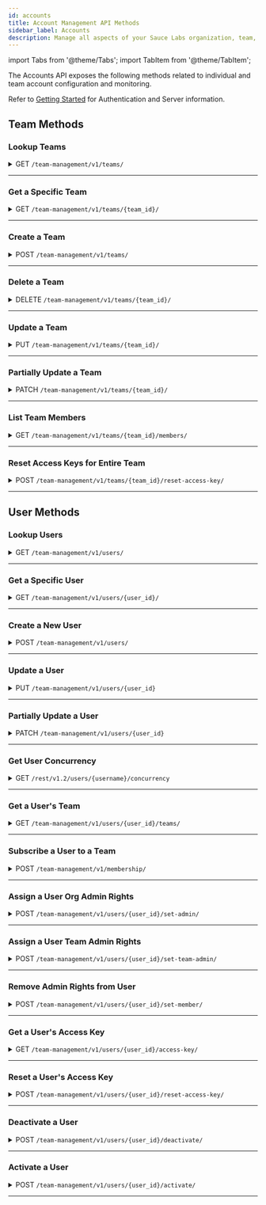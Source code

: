 ```yaml
---
id: accounts
title: Account Management API Methods
sidebar_label: Accounts
description: Manage all aspects of your Sauce Labs organization, team, and member accounts.
---
```


import Tabs from '@theme/Tabs';
import TabItem from '@theme/TabItem';

The Accounts API exposes the following methods related to individual and team account configuration and monitoring.

Refer to [Getting Started](/dev/api) for Authentication and Server information.

## Team Methods

### Lookup Teams

<details><summary><span className="api get">GET</span> <code>/team-management/v1/teams/</code></summary>
<p/>

Queries the organization of the requesting account and returns the number of teams matching the query and a summary of each team, including the `ID` value, which may be a required parameter of other API calls related to a specific team.

You can filter the results of your query using the `name` parameter below.

#### Parameters

<table id="table-api">
  <tbody>
    <tr>
     <td><code>name</code></td>
     <td><p><small>| QUERY | OPTIONAL | STRING |</small></p><p>Returns the set of teams that begin with the specified name value. For example, <code>name=sauce</code> would return all teams in the organization with names beginning with "sauce".</p></td>
    </tr>
  </tbody>
</table>

<Tabs
groupId="dc-url"
defaultValue="us"
values={[
{label: 'United States', value: 'us'},
{label: 'Europe', value: 'eu'},
]}>

<TabItem value="us">

```jsx title="Sample Request"
curl -u "$SAUCE_USERNAME:$SAUCE_ACCESS_KEY" --location \
--request GET 'https://api.us-west-1.saucelabs.com/team-management/v1/teams?name=sauce' \
--header 'Content-Type: application/json' | json_pp
```

</TabItem>

<TabItem value="eu">

```jsx title="Sample Request"
curl -u "$SAUCE_USERNAME:$SAUCE_ACCESS_KEY" --location \
--request GET 'https://api.eu-central-1.saucelabs.com/team-management/v1/teams?name=sauce' \
--header 'Content-Type: application/json' | json_pp
```

</TabItem>
</Tabs>

#### Responses

<table id="table-api">
<tbody>
  <tr>
    <td><code>200</code></td>
    <td colSpan='2'>Success. Team info returned.</td>
  </tr>
</tbody>
<tbody>
  <tr>
    <td><code>404</code></td>
    <td colSpan='2'>Not found.</td>
  </tr>
</tbody>
</table>

```jsx title="Sample Response"
{
    "links": {...},
    "count": 1,
    "results": [
        {
            "id": "**************",
            "name": "Sauce-Docs",
            "settings": {
                "virtual_machines": 25,
                "real_devices": 0,
                "live_only": false
            },
            "group": {...},
            "is_default": false,
            "org_uuid": "**************",
            "user_count": 1
        }
    ]
}
```

</details>

---

### Get a Specific Team

<details><summary><span className="api get">GET</span> <code>/team-management/v1/teams/&#123;team_id&#125;/</code></summary>
<p/>

Returns the full profile of the specified team. The `ID` of the team is the only valid unique identifier.

#### Parameters

<table id="table-api">
  <tbody>
    <tr>
     <td><code>id</code></td>
     <td><p><small>| PATH | REQUIRED | STRING |</small></p><p>The unique identifier of the team. You can look up the IDs of teams in your organization using the <a href="#lookup-teams">Lookup Teams</a> endpoint.</p></td>
    </tr>
  </tbody>
</table>

<Tabs
groupId="dc-url"
defaultValue="us"
values={[
{label: 'United States', value: 'us'},
{label: 'Europe', value: 'eu'},
]}>

<TabItem value="us">

```jsx title="Sample Request"
curl -u "$SAUCE_USERNAME:$SAUCE_ACCESS_KEY" --location \
--request GET 'https://api.us-west-1.saucelabs.com/team-management/v1/teams/<team-id>' \
--header 'Content-Type: application/json' | json_pp
```

</TabItem>

<TabItem value="eu">

```jsx title="Sample Request"
curl -u "$SAUCE_USERNAME:$SAUCE_ACCESS_KEY" --location \
--request GET 'https://api.eu-central-1.saucelabs.com/team-management/v1/teams/<team-id>' \
--header 'Content-Type: application/json' | json_pp
```

</TabItem>
</Tabs>

#### Responses

<table id="table-api">
<tbody>
  <tr>
    <td><code>200</code></td>
    <td colSpan='2'>Success. Team info returned.</td>
  </tr>
</tbody>
<tbody>
  <tr>
    <td><code>404</code></td>
    <td colSpan='2'>Not found.</td>
  </tr>
</tbody>
</table>

```jsx title="Sample Response"
{
    "id": "80d69d16ebdb4c018cc9d81ea911761a",
    "name": "Sauce-Docs",
    "org_uuid": {
        "id": "**********",
        "name": "SLTC",
        "created_at": "2020-10-05T16:21:01.513495Z",
        "updated_at": "2020-11-09T23:46:47.752572Z",
        "total_vm_concurrency": 46,
        "settings": {...}
    },
    "group": {...},
    "created_at": "2020-12-30T17:09:12.473388Z",
    "updated_at": "2020-12-30T17:09:12.473415Z",
    "settings": {
        "virtual_machines": 25,
        "real_devices": 0,
        "live_only": false
    },
    "description": "Tech Content API Testing",
    "is_default": false,
    "links": {...}
}
```

</details>

---

### Create a Team

<details><summary><span className="api post">POST</span> <code>/team-management/v1/teams/</code></summary>
<p/>

Creates a new team under the organization of the requesting account.

#### Parameters

<table id="table-api">
  <tbody>
    <tr>
     <td><code>name</code></td>
     <td><p><small>| BODY | REQUIRED | STRING |</small></p><p>A name for the new team.</p></td>
    </tr>
  </tbody>
  <tbody>
    <tr>
     <td><code>organization</code></td>
     <td><p><small>| BODY | REQUIRED | STRING |</small></p><p>The unique ID of the organization under which the team is created. You can look up your organization ID by calling the <code>GET https://api.&#123;region&#125;.saucelabs.com/team-management/v1/organizations/</code> endpoint.</p></td>
    </tr>
  </tbody>
  <tbody>
    <tr>
     <td><code>settings</code></td>
     <td><p><small>| BODY | REQUIRED | OBJECT |</small></p><p>The settings object specifies the concurrency allocations for the team within the organization. The available attributes are:
     <ul>
      <li><code>virtual_machines</code> - <small>INTEGER</small></li>
    </ul>
    </p><p>The <code>settings</code> parameter is required, but you only need to include the applicable concurrency attribute(s) for the team.</p></td>
    </tr>
  </tbody>
  <tbody>
    <tr>
     <td><code>description</code></td>
     <td><p><small>| BODY | OPTIONAL | STRING |</small></p><p>A description to distinguish the team within the organization.</p></td>
    </tr>
  </tbody>
</table>

<Tabs
groupId="dc-url"
defaultValue="us"
values={[
{label: 'United States', value: 'us'},
{label: 'Europe', value: 'eu'},
]}>

<TabItem value="us">

```jsx title="Sample Request"
curl -u "$SAUCE_USERNAME:$SAUCE_ACCESS_KEY" --location \
--request POST 'https://api.us-west-1.saucelabs.com/team-management/v1/teams/' \
--header 'Content-Type: application/json' \
--data-raw '{
    "name": "A-Team",
    "settings": {
        "virtual_machines": "10"
    },
    "organization": "<org-id>",
    "description": "Docs QA Team"
}' | json_pp
```

</TabItem>
<TabItem value="eu">

```jsx title="Sample Request"
curl -u "$SAUCE_USERNAME:$SAUCE_ACCESS_KEY" --location \
--request POST 'https://api.eu-central-1.saucelabs.com/team-management/v1/teams/' \
--header 'Content-Type: application/json' \
--data-raw '{
    "name": "A-Team",
    "settings": {
        "virtual_machines": "10"
    },
    "organization": "<org-id>",
    "description": "Docs QA Team"
}' | json_pp
```

</TabItem>
</Tabs>

#### Responses

<table id="table-api">
<tbody>
  <tr>
    <td><code>201</code></td>
    <td colSpan='2'>Success. Team created.</td>
  </tr>
</tbody>
<tbody>
  <tr>
    <td><code>400</code></td>
    <td colSpan='2'>Bad request.</td>
  </tr>
</tbody>
</table>

```jsx title="Sample Response"
{
    "id": "9d3460738c28491a81d7ea16704a9edd",
    "name": "A-Team",
    "org_uuid": {...}
    },
    "group": {...},
    "created_at": "2021-04-02T17:52:42.578095Z",
    "updated_at": "2021-04-02T17:52:42.578126Z",
    "settings": {
        "virtual_machines": 10,
        "real_devices": 0,
        "live_only": false
    },
    "description": "Docs QA Team",
    "is_default": false,
    "links": {...}
}
```

</details>

---

### Delete a Team

<details><summary><span className="api delete">DELETE</span> <code>/team-management/v1/teams/&#123;team_id&#125;/</code></summary>
<p/>

Deletes the specified team from the organization of the requesting account.

#### Parameters

<table id="table-api">
  <tbody>
    <tr>
     <td><code>team_id</code></td>
     <td><p><small>| PATH | REQUIRED | STRING |</small></p><p>The unique identifier of the team. You can look up the IDs of teams in your organization using the <a href="#lookup-teams">Lookup Teams</a> endpoint.</p></td>
    </tr>
  </tbody>
</table>

<Tabs
groupId="dc-url"
defaultValue="us"
values={[
{label: 'United States', value: 'us'},
{label: 'Europe', value: 'eu'},
]}>

<TabItem value="us">

```jsx title="Sample Request"
curl -u "$SAUCE_USERNAME:$SAUCE_ACCESS_KEY" --location \
--request DELETE 'https://api.us-west-1.saucelabs.com/team-management/v1/teams/<team-id>/' \
--header 'Content-Type: application/json' \
--data-raw '' | json_pp
```

</TabItem>
<TabItem value="eu">

```jsx title="Sample Request"
curl -u "$SAUCE_USERNAME:$SAUCE_ACCESS_KEY" --location \
--request DELETE 'https://api.eu-central-1.saucelabs.com/team-management/v1/teams/<team-id>/' \
--header 'Content-Type: application/json' \
--data-raw '' | json_pp
```

</TabItem>
</Tabs>

#### Responses

<table id="table-api">
<tbody>
  <tr>
    <td><code>204</code></td>
    <td colSpan='2'>Success. No content returned.</td>
  </tr>
</tbody>
<tbody>
  <tr>
    <td><code>404</code></td>
    <td colSpan='2'>Not found.</td>
  </tr>
</tbody>
</table>

</details>

---

### Update a Team

<details><summary><span className="api put">PUT</span> <code>/team-management/v1/teams/&#123;team_id&#125;/</code></summary>
<p/>

Replaces all values of the specified team with the new set of parameters passed in the request. To update only certain parameters, see [Partially Update Team](#partially-update-a-team).

#### Parameters

<table id="table-api">
  <tbody>
    <tr>
     <td><code>team_id</code></td>
     <td><p><small>| PATH | REQUIRED | STRING |</small></p><p>The unique identifier of the team. You can look up the IDs of teams in your organization using the <a href="#lookup-teams">Lookup Teams</a> endpoint.</p></td>
    </tr>
  </tbody>
  <tbody>
    <tr>
     <td><code>name</code></td>
     <td><p><small>| BODY | REQUIRED | STRING |</small></p><p>The name of the team as it will be after the update. Pass the current value to keep the name unchanged.</p></td>
    </tr>
  </tbody>
  <tbody>
    <tr>
     <td><code>settings</code></td>
     <td><p><small>| BODY | REQUIRED | OBJECT |</small></p><p>The updated concurrency allocations for the team. The available attributes are:
      <ul>
        <li><code>virtual_machines</code> - <small>INTEGER</small></li>
      </ul>
      </p><p>The <code>settings</code> parameter is required, but you only need to include the applicable concurrency attribute(s) for the team.</p></td>
    </tr>
  </tbody>
  <tbody>
    <tr>
     <td><code>description</code></td>
     <td><p><small>| BODY | OPTIONAL | STRING |</small></p><p>A description to distinguish the team within the organization. If the previous team definition included a description, omitting the parameter in the update will delete it from the team record.</p></td>
    </tr>
  </tbody>
</table>

<Tabs
groupId="dc-url"
defaultValue="us"
values={[
{label: 'United States', value: 'us'},
{label: 'Europe', value: 'eu'},
]}>

<TabItem value="us">

```jsx title="Sample Request"
curl -u "$SAUCE_USERNAME:$SAUCE_ACCESS_KEY" --location \
--request PUT 'https://api.us-west-1.saucelabs.com/team-management/v1/teams/<team-id>' \
--header 'Content-Type: application/json' \
--data-raw '{
    "name": "Doc-Team",
    "settings": {
        "virtual_machines": "10"
    },
    "description": "Docs Team"
}' | json_pp
```

</TabItem>
<TabItem value="eu">

```jsx title="Sample Request"
curl -u "$SAUCE_USERNAME:$SAUCE_ACCESS_KEY" --location \
--request PUT 'https://api.eu-central-1.saucelabs.com/team-management/v1/teams/<team-id>' \
--header 'Content-Type: application/json' \
--data-raw '{
    "name": "Doc-Team",
    "settings": {
        "virtual_machines": "10"
    },
    "description": "Docs Team"
}' | json_pp
```

</TabItem>
</Tabs>

#### Responses

<table id="table-api">
<tbody>
  <tr>
    <td><code>201</code></td>
    <td colSpan='2'>Success. Team updated.</td>
  </tr>
</tbody>
<tbody>
  <tr>
    <td><code>400</code></td>
    <td colSpan='2'>Bad request.</td>
  </tr>
</tbody>
<tbody>
  <tr>
    <td><code>404</code></td>
    <td colSpan='2'>Not found.</td>
  </tr>
</tbody>
</table>

```jsx title="Sample Response" {3,10,14}
{
    "id": "b3de7078b79841b59d2e54127269afe3",
    "name": "Doc-Team",
    "org_uuid": {...}
    },
    "group": {...},
    "created_at": "2020-10-05T17:13:56.580592Z",
    "updated_at": "2021-04-05T13:49:22.107825Z",
    "settings": {
        "virtual_machines": 10,
        "real_devices": 0,
        "live_only": true
    },
    "description": "Docs Team",
    "is_default": false,
    "links": {...}
}
```

</details>

---

### Partially Update a Team

<details><summary><span className="api patch">PATCH</span> <code>/team-management/v1/teams/&#123;team_id&#125;/</code></summary>
<p/>

Updates one or more individual editable parameters (such as the concurrency allocation) of the specified team without requiring a full profile update.

#### Parameters

<table id="table-api">
  <tbody>
    <tr>
     <td><code>team_id</code></td>
     <td><p><small>| PATH | REQUIRED | STRING |</small></p><p>The unique identifier of the team. You can look up the ID of teams in your organization using the <a href="#lookup-teams">Lookup Teams</a> endpoint.</p></td>
    </tr>
  </tbody>
  <tbody>
    <tr>
     <td><code>name</code></td>
     <td><p><small>| BODY | OPTIONAL | STRING |</small></p><p>An updated name for the team.</p></td>
    </tr>
  </tbody>
  <tbody>
    <tr>
      <td><code>settings</code></td>
      <td><p><small>| BODY | OPTIONAL | OBJECT |</small></p><p>The updated concurrency allocations for the team. The available attributes are:
        <ul>
          <li><code>virtual_machines</code> - <small>INTEGER</small></li>
        </ul></p>
      </td>
    </tr>
  </tbody>
  <tbody>
    <tr>
     <td><code>description</code></td>
     <td><p><small>| BODY | OPTIONAL | STRING |</small></p><p>An updated description.</p></td>
    </tr>
  </tbody>
</table>

<Tabs
groupId="dc-url"
defaultValue="us"
values={[
{label: 'United States', value: 'us'},
{label: 'Europe', value: 'eu'},
]}>

<TabItem value="us">

```jsx title="Sample Request"
curl -u "$SAUCE_USERNAME:$SAUCE_ACCESS_KEY" --location \
--request PATCH 'https://api.us-west-1.saucelabs.com/team-management/v1/teams/<team-id>' \
--header 'Content-Type: application/json' \
--data-raw '{
    "settings": {
        "virtual_machines": "25"
    }
}' | json_pp
```

</TabItem>

<TabItem value="eu">

```jsx title="Sample Request"
curl -u "$SAUCE_USERNAME:$SAUCE_ACCESS_KEY" --location \
--request PATCH 'https://api.eu-central-1.saucelabs.com/team-management/v1/teams/<team-id>' \
--header 'Content-Type: application/json' \
--data-raw '{
    "settings": {
        "virtual_machines": "25"
    }
}' | json_pp
```

</TabItem>
</Tabs>

#### Responses

<table id="table-api">
<tbody>
  <tr>
    <td><code>200</code></td>
    <td colSpan='2'>Success. Team updated.</td>
  </tr>
</tbody>
<tbody>
  <tr>
    <td><code>400</code></td>
    <td colSpan='2'>Bad request.</td>
  </tr>
</tbody>
<tbody>
  <tr>
    <td><code>404</code></td>
    <td colSpan='2'>Not found.</td>
  </tr>
</tbody>
</table>

```jsx {9} title="Sample Response"
{
    "id": "b3de7078b79841b59d2e54127269afe3",
    "name": "Doc-Team",
    "org_uuid": {...},
    "group": {...},
    "created_at": "2020-10-05T17:13:56.580592Z",
    "updated_at": "2021-04-05T13:49:22.107825Z",
    "settings": {
        "virtual_machines": 25,
        "real_devices": 0,
        "live_only": true
    },
    "description": "Docs Team",
    "is_default": false,
    "links": {...}
}
```

</details>

---

### List Team Members

<details><summary><span className="api get">GET</span> <code>/team-management/v1/teams/&#123;team_id&#125;/members/</code></summary>
<p/>

Returns the number of members in the specified team and lists each member.

#### Parameters

<table id="table-api">
  <tbody>
    <tr>
     <td><code>team_id</code></td>
     <td><p><small>| PATH | REQUIRED | STRING |</small></p><p>Identifies the team for which you are requesting the list of members.</p></td>
    </tr>
  </tbody>
</table>

<Tabs
groupId="dc-url"
defaultValue="us"
values={[
{label: 'United States', value: 'us'},
{label: 'Europe', value: 'eu'},
]}>

<TabItem value="us">

```jsx title="Sample Request"
curl -u "$SAUCE_USERNAME:$SAUCE_ACCESS_KEY" --location \
--request GET 'https://api.us-west-1.saucelabs.com/team-management/v1/teams/<team-id>/members' \
--header 'Content-Type: application/json' \
--data-raw '' | json_pp
```

</TabItem>
<TabItem value="eu">

```jsx title="Sample Request"
curl -u "$SAUCE_USERNAME:$SAUCE_ACCESS_KEY" --location \
--request GET 'https://api.eu-central-1.saucelabs.com/team-management/v1/teams/<team-id>/members' \
--header 'Content-Type: application/json' \
--data-raw '' | json_pp
```

</TabItem>
</Tabs>

#### Responses

<table id="table-api">
<tbody>
  <tr>
    <td><code>200</code></td>
    <td colSpan='2'>Success. Team info returned.</td>
  </tr>
</tbody>
<tbody>
  <tr>
    <td><code>404</code></td>
    <td colSpan='2'>Not found.</td>
  </tr>
</tbody>
</table>

```jsx title="Sample Response"
{
    "links": {...},
    "count": 0,
    "results": []
}
```

</details>

---

### Reset Access Keys for Entire Team

<details><summary><span className="api post">POST</span> <code>/team-management/v1/teams/&#123;team_id&#125;/reset-access-key/</code></summary>
<p/>

Globally regenerates new access key values for every member of the specified team.

:::warning
Regenerating an access key invalidates the previous value and any tests containing the prior value will fail, so make sure you edit any tests and credential environment variables with the new value.
:::

#### Parameters

<table id="table-api">
  <tbody>
    <tr>
     <td><code>team_id</code></td>
     <td><p><small>| PATH | REQUIRED | STRING |</small></p><p>Identifies the team for which you are resetting member access keys.</p></td>
    </tr>
  </tbody>
</table>

<Tabs
groupId="dc-url"
defaultValue="us"
values={[
{label: 'United States', value: 'us'},
{label: 'Europe', value: 'eu'},
]}>

<TabItem value="us">

```jsx title="Sample Request"
curl -u "$SAUCE_USERNAME:$SAUCE_ACCESS_KEY" --location \
--request POST 'https://api.us-west-1.saucelabs.com/team-management/v1/teams/<team-id>/reset-access-key' \
--header 'Content-Type: application/json' \
--data-raw '' | json_pp
```

</TabItem>
<TabItem value="eu">

```jsx title="Sample Request"
curl -u "$SAUCE_USERNAME:$SAUCE_ACCESS_KEY" --location \
--request POST 'https://api.eu-central-1.saucelabs.com/team-management/v1/teams/<team-id>/reset-access-key' \
--header 'Content-Type: application/json' \
--data-raw '' | json_pp
```

</TabItem>
</Tabs>

#### Responses

<table id="table-api">
<tbody>
  <tr>
    <td><code>200</code></td>
    <td colSpan='2'>Success. All access keys reset.</td>
  </tr>
</tbody>
<tbody>
  <tr>
    <td><code>404</code></td>
    <td colSpan='2'>Not found.</td>
  </tr>
</tbody>
</table>

```jsx title="Sample Response"
;[]
```

</details>

---

## User Methods

### Lookup Users

<details><summary><span className="api get">GET</span> <code>/team-management/v1/users/</code></summary>
<p/>

Queries the organization of the requesting account and returns the number of users matching the query and a basic profile of each user, including the `ID` value, which may be a required parameter of other API calls related to a specific user.

You can narrow the results of your query using any of the following filtering parameters.

#### Parameters

<table id="table-api">
  <tbody>
    <tr>
     <td><code>username</code></td>
     <td><p><small>| QUERY | OPTIONAL | STRING |</small></p><p>Limits the results to usernames that begin with the specified value. For example, <code>username=an</code> would return all users in the organization with usernames beginning with "an".</p></td>
    </tr>
  </tbody>
  <tbody>
    <tr>
     <td><code>teams</code></td>
     <td><p><small>| QUERY | OPTIONAL | STRING |</small></p><p>Limit results to users who belong to the specified team_ids. Specify multiple teams as comma-separated values.</p></td>
    </tr>
  </tbody>
  <tbody>
    <tr>
     <td><code>team-name</code></td>
     <td><p><small>| QUERY | OPTIONAL | STRING |</small></p><p>Limit results to users who belong to the specified team names. Specify multiple teams as comma-separated values.</p></td>
    </tr>
  </tbody>
  <tbody>
    <tr>
     <td><code>roles</code></td>
     <td><p><small>| QUERY | OPTIONAL | INTEGER |</small></p><p>Limit results to users who are assigned certain roles. Valid values are:
       <ul>
         <li><code>1</code> - Organization Admin</li>
         <li><code>4</code> - Team Admin</li>
         <li><code>3</code> - Member</li>
       </ul></p><p>Specify multiple roles as comma-separated values.</p></td>
    </tr>
  </tbody>
  <tbody>
    <tr>
     <td><code>phrase</code></td>
     <td><p><small>| QUERY | OPTIONAL | STRING |</small></p><p>Limit results to users whose first name, last name, or email address begins with the specified value.</p></td>
    </tr>
  </tbody>
  <tbody>
    <tr>
     <td><code>status</code></td>
     <td><p><small>| QUERY | OPTIONAL | STRING |</small></p><p>Limit results to users of the specifid status. Valid values are:
       <ul>
         <li><code>active</code></li>
         <li><code>pending</code></li>
         <li><code>inactive</code></li>
       </ul></p></td>
    </tr>
  </tbody>
  <tbody>
    <tr>
     <td><code>limit</code></td>
     <td><p><small>| QUERY | OPTIONAL | INTEGER MAX=100 |</small></p><p>Limit results to a maximum number per page. Default value is <code>20</code>.</p></td>
    </tr>
  </tbody>
  <tbody>
    <tr>
     <td><code>offset</code></td>
     <td><p><small>| QUERY | OPTIONAL | INTEGER |</small></p><p>The starting record number from which to return results.</p></td>
    </tr>
  </tbody>
</table>

<Tabs
groupId="dc-url"
defaultValue="us"
values={[
{label: 'United States', value: 'us'},
{label: 'Europe', value: 'eu'},
]}>

<TabItem value="us">

```jsx title="Sample Request"
curl -u "$SAUCE_USERNAME:$SAUCE_ACCESS_KEY" --location \
--request GET 'https://api.us-west-1.saucelabs.com/team-management/v1/users?roles=3&limit=30' \
--header 'Content-Type: application/json' \
--data-raw '' | json_pp
```

</TabItem>
<TabItem value="eu">

```jsx title="Sample Request"
curl -u "$SAUCE_USERNAME:$SAUCE_ACCESS_KEY" --location \
--request GET 'https://api.eu-central-1.saucelabs.com/team-management/v1/users?roles=3&limit=30' \
--header 'Content-Type: application/json' \
--data-raw '' | json_pp
```

</TabItem>
</Tabs>

#### Responses

<table id="table-api">
<tbody>
  <tr>
    <td><code>200</code></td>
    <td colSpan='2'>Success. Team info returned.</td>
  </tr>
</tbody>
<tbody>
  <tr>
    <td><code>404</code></td>
    <td colSpan='2'>Not found.</td>
  </tr>
</tbody>
</table>

```jsx title="Sample Response"
{
    "links": {...},
    "count": 1,
    "results": [
        {
            "id": "80d69d16ebdb4c018cc9d81ea911761a",
            "name": "Sauce-Docs",
            "settings": {...},
            "group": {...},
            "is_default": false,
            "org_uuid": "******************",
            "user_count": 1
        }
    ]
}
```

</details>

---

### Get a Specific User

<details><summary><span className="api get">GET</span> <code>/team-management/v1/users/&#123;user_id&#125;/</code></summary>
<p/>

Returns the full profile of the specified user. The `ID` of the user is the only valid unique identifier.

#### Parameters

<table id="table-api">
  <tbody>
    <tr>
     <td><code>user_id</code></td>
     <td><p><small>| PATH | REQUIRED | STRING |</small></p><p>The user's unique identifier. You can look up the IDs of users in your organization using the <a href="#lookup-users">Lookup Users</a> endpoint.</p></td>
    </tr>
  </tbody>
</table>

<Tabs
groupId="dc-url"
defaultValue="us"
values={[
{label: 'United States', value: 'us'},
{label: 'Europe', value: 'eu'},
]}>

<TabItem value="us">

```jsx title="Sample Request"
curl -u "$SAUCE_USERNAME:$SAUCE_ACCESS_KEY" --location \
--request GET 'https://api.us-west-1.saucelabs.com/team-management/v1/users/<user-id>' \
--header 'Content-Type: application/json' | json_pp
```

</TabItem>
<TabItem value="eu">

```jsx title="Sample Request"
curl -u "$SAUCE_USERNAME:$SAUCE_ACCESS_KEY" --location \
--request GET 'https://api.eu-central-1.saucelabs.com/team-management/v1/users/<user-id>' \
--header 'Content-Type: application/json' | json_pp
```

</TabItem>
</Tabs>

#### Responses

<table id="table-api">
<tbody>
  <tr>
    <td><code>200</code></td>
    <td colSpan='2'>Success. Team info returned.</td>
  </tr>
</tbody>
<tbody>
  <tr>
    <td><code>404</code></td>
    <td colSpan='2'>Not found.</td>
  </tr>
</tbody>
</table>

```jsx title="Sample Response"
{
    "id": "e5be7513ba224f6f9463c209cb4c5d83",
    "username": "jim.smith",
    "email": "jsmith@saucelabs.com",
    "first_name": "Jim",
    "last_name": "Smith",
    "is_active": true,
    "created_at": "2020-10-05T16:21:06.021260Z",
    "updated_at": "2020-12-30T17:28:35.969274Z",
    "teams": [...],
    "roles": [...],
    "is_staff": true,
    "is_superuser": false,
    "user_type": "admin",
    "groups": [],
    "organization": {...},
    "is_organization_admin": true,
    "is_team_admin": false
}
```

</details>

---

### Create a New User

<details><summary><span className="api post">POST</span> <code>/team-management/v1/users/</code></summary>
<p/>

Creates a new user in the Sauce Labs platform.

#### Parameters

<table id="table-api">
  <tbody>
    <tr>
     <td><code>first_name</code></td>
     <td><p><small>| BODY | REQUIRED | STRING |</small></p><p>The new user's first name.</p></td>
    </tr>
  </tbody>
  <tbody>
    <tr>
     <td><code>last_name</code></td>
     <td><p><small>| BODY | REQUIRED | STRING |</small></p><p>The new user's last name.</p></td>
    </tr>
  </tbody>
  <tbody>
    <tr>
     <td><code>email</code></td>
     <td><p><small>| BODY | REQUIRED | STRING |</small></p><p>The user's contact email address.</p></td>
    </tr>
  </tbody>
  <tbody>
    <tr>
     <td><code>username</code></td>
     <td><p><small>| BODY | REQUIRED | STRING |</small></p><p>A login username for the new user.</p></td>
    </tr>
  </tbody>
  <tbody>
    <tr>
      <td><code>password</code></td>
      <td><p><small>| BODY | REQUIRED | STRING |</small></p><p>A login password for the new user. The password requirements are: </p><p>
      <ul>
        <li>1 lowercase letter</li>
        <li>1 uppercase letter</li>
        <li>1 digit</li>
        <li>1 special character</li>
        <li>8 characters minimum</li>
        <li>No blank spaces</li>
      </ul></p></td>
    </tr>
  </tbody>
  <tbody>
    <tr>
     <td><code>organization</code></td>
     <td><p><small>| BODY | REQUIRED | STRING |</small></p><p>The identifier of the organization to create the user's account. You can look up organization IDs by calling the <code>GET https://api.&#123;region&#125;.saucelabs.com/team-management/v1/organizations/</code> endpoint.</p></td>
    </tr>
  </tbody>
  <tbody>
    <tr>
     <td><code>role</code></td>
     <td><p><small>| BODY | REQUIRED | INTEGER |</small></p><p>Tnew user's permission role. Valid values are:
       <ul>
         <li><code>1</code> - Organaization Admin</li>
         <li><code>4</code> - Team Admin</li>
         <li><code>3</code> - Member</li>
       </ul></p></td>
    </tr>
  </tbody>
  <tbody>
    <tr>
     <td><code>team</code></td>
     <td><p><small>| BODY | OPTIONAL | STRING |</small></p><p>The identifier of the team of which the new user is a member. You can look up team IDs using the <a href="#lookup-teams">Lookup Teams</a> endpoint.</p></td>
    </tr>
  </tbody>
</table>

<Tabs
groupId="dc-url"
defaultValue="us"
values={[
{label: 'United States', value: 'us'},
{label: 'Europe', value: 'eu'},
]}>

<TabItem value="us">

```jsx title="Sample Request"
curl -u "$SAUCE_USERNAME:$SAUCE_ACCESS_KEY" --location \
--request POST 'https://api.us-west-1.saucelabs.com/team-management/v1/users/' \
--header 'Content-Type: application/json' \
--data-raw '{
    "first_name": "John",
    "last_name": "Smith",
    "email": "jsmith@icloud.com",
    "username": "jsmith",
    "password": "$m1th*RULES",
    "role": 4,
    "team": "<team-id>"
}' | json_pp
```

</TabItem>
<TabItem value="eu">

```jsx title="Sample Request"
curl -u "$SAUCE_USERNAME:$SAUCE_ACCESS_KEY" --location \
--request POST 'https://api.eu-central-1.saucelabs.com/team-management/v1/users/' \
--header 'Content-Type: application/json' \
--data-raw '{
    "first_name": "John",
    "last_name": "Smith",
    "email": "jsmith@icloud.com",
    "username": "jsmith",
    "password": "$m1th*RULES",
    "role": 4,
    "team": "<team-id>"
}' | json_pp
```

</TabItem>
</Tabs>

#### Responses

<table id="table-api">
<tbody>
  <tr>
    <td><code>201</code></td>
    <td colSpan='2'>Success. User created.</td>
  </tr>
</tbody>
<tbody>
  <tr>
    <td><code>401</code></td>
    <td colSpan='2'>Unauthorized.</td>
  </tr>
</tbody>
<tbody>
  <tr>
    <td><code>400</code></td>
    <td colSpan='2'>Bad input.</td>
  </tr>
</tbody>
<tbody>
  <tr>
    <td><code>404</code></td>
    <td colSpan='2'>Not found.</td>
  </tr>
</tbody>
</table>

```jsx title="Sample Response"
{
    "id": "631dfdc7c20f499e9f9de19680543c35",
    "username": "jsmith",
    "email": "jsmith@icloud.com",
    "first_name": "Jim",
    "last_name": "Smith",
    "is_active": true,
    "created_at": "2021-04-06T16:35:02.047237Z",
    "updated_at": "2021-04-06T16:35:02.713149Z",
    "teams": [
        {
            "id": "b3de7078b79841b59d2e54127269afe3",
            "name": "Doc-Team",
            "settings": {
                "virtual_machines": 100,
                "real_devices": 0,
                "live_only": true
            },
            "group": {...},
            "is_default": false,
            "org_uuid": "bed0a8a559404117b3d10d3bfff4c8ab"
        }
    ],
    "roles": [
        {
            "name": "team admin",
            "role": 4
        }
    ],
    "is_staff": false,
    "is_superuser": false,
    "user_type": "subaccount",
    "groups": [...],
    "organization": {...},
    "is_organization_admin": false,
    "is_team_admin": true
}
```

</details>

---

### Update a User

<details><summary><span className="api put">PUT</span> <code>/team-management/v1/users/&#123;user_id&#125;</code></summary>
<p/>

Replaces all values of the specified user profile with the new set of parameters passed in the request. To update only certain parameters, see [Partially Update a User](#partially-update-a-user).

#### Parameters

<table id="table-api">
  <tbody>
    <tr>
     <td><code>user_id</code></td>
     <td><p><small>| PATH | REQUIRED | STRING |</small></p><p>The unique identifier of the user. You can look up a user's ID using the <a href="#lookup-users">Lookup Users</a> endpoint.</p></td>
    </tr>
  </tbody>
  <tbody>
    <tr>
     <td><code>first_name</code></td>
     <td><p><small>| BODY | REQUIRED | STRING |</small></p><p>The user's first name.</p></td>
    </tr>
  </tbody>
  <tbody>
    <tr>
     <td><code>last_name</code></td>
     <td><p><small>| BODY | REQUIRED | STRING |</small></p><p>The user's last name.</p></td>
    </tr>
  </tbody>
  <tbody>
    <tr>
     <td><code>email</code></td>
     <td><p><small>| BODY | REQUIRED | STRING |</small></p><p>The user's contact email address.</p></td>
    </tr>
  </tbody>
  <tbody>
    <tr>
      <td><code>password</code></td>
      <td><p><small>| BODY | REQUIRED | STRING |</small></p><p>A login password for the new user. The password requirements are: </p><p>
      <ul>
        <li>1 lowercase letter</li>
        <li>1 uppercase letter</li>
        <li>1 digit</li>
        <li>1 special character</li>
        <li>8 characters minimum</li>
        <li>No blank spaces</li>
      </ul></p></td>
    </tr>
  </tbody>
  <tbody>
    <tr>
     <td><code>verify_password</code></td>
     <td><p><small>| BODY | REQUIRED | STRING |</small></p><p>A confirmation of the password. This value must match the <code>password</code> value in the request.</p></td>
    </tr>
  </tbody>
</table>

<Tabs
groupId="dc-url"
defaultValue="us"
values={[
{label: 'United States', value: 'us'},
{label: 'Europe', value: 'eu'},
]}>

<TabItem value="us">

```jsx title="Sample Request"
curl -u "$SAUCE_USERNAME:$SAUCE_ACCESS_KEY" --location \
--request PUT 'https://api.us-west-1.saucelabs.com/team-management/v1/users/<user-id>/' \
--header 'Content-Type: application/json' \
--data-raw '{
    "first_name": "Hannibal",
    "last_name": "Smith",
    "email": "jsmith@icloud.com",
    "password": "$m1th*RULEStheworld",
    "verify_password": "$m1th*RULEStheworld"
}' | json_pp
```

</TabItem>
<TabItem value="eu">

```jsx title="Sample Request"
curl -u "$SAUCE_USERNAME:$SAUCE_ACCESS_KEY" --location \
--request PUT 'https://api.eu-central-1.saucelabs.com/team-management/v1/users/<user-id>/' \
--header 'Content-Type: application/json' \
--data-raw '{
    "first_name": "Hannibal",
    "last_name": "Smith",
    "email": "jsmith@icloud.com",
    "password": "$m1th*RULEStheworld",
    "verify_password": "$m1th*RULEStheworld"
}' | json_pp
```

</TabItem>
</Tabs>

#### Responses

<table id="table-api">
<tbody>
  <tr>
    <td><code>200</code></td>
    <td colSpan='2'>Success. User updated.</td>
  </tr>
</tbody>
<tbody>
  <tr>
    <td><code>401</code></td>
    <td colSpan='2'>Unauthorized.</td>
  </tr>
</tbody>
<tbody>
  <tr>
    <td><code>400</code></td>
    <td colSpan='2'>Bad request.</td>
  </tr>
</tbody>
<tbody>
  <tr>
    <td><code>404</code></td>
    <td colSpan='2'>Not found.</td>
  </tr>
</tbody>
</table>

```jsx title="Sample Failed Response"
{
  "status_code": 400,
  "non_field_errors": [
        "Passwords need to match"
    ]
}
```

</details>

---

### Partially Update a User

<details><summary><span className="api patch">PATCH</span> <code>/team-management/v1/users/&#123;user_id&#125;</code></summary>
<p/>

Allows you to update individual user values without replacing the entire profile.

#### Parameters

<table id="table-api">
  <tbody>
    <tr>
     <td><code>user_id</code></td>
     <td><p><small>| PATH | REQUIRED | STRING |</small></p><p>The unique identifier of the user to update. You can look up a user's ID using the <a href="#lookup-users">Lookup Users</a> endpoint.</p></td>
    </tr>
  </tbody>
  <tbody>
    <tr>
     <td><code>first_name</code></td>
     <td><p><small>| BODY | OPTIONAL | STRING |</small></p><p>The user's first name.</p></td>
    </tr>
  </tbody>
  <tbody>
    <tr>
     <td><code>last_name</code></td>
     <td><p><small>| BODY | OPTIONAL | STRING |</small></p><p>The user's last name.</p></td>
    </tr>
  </tbody>
  <tbody>
    <tr>
     <td><code>email</code></td>
     <td><p><small>| BODY | OPTIONAL | STRING |</small></p><p>The user's contact email address.</p></td>
    </tr>
  </tbody>
  <tbody>
    <tr>
      <td><code>password</code></td>
      <td><p><small>| BODY | OPTIONAL | STRING |</small></p><p>A login password for the new user. The password requirements are: </p><p>
      <ul>
        <li>1 lowercase letter</li>
        <li>1 uppercase letter</li>
        <li>1 digit</li>
        <li>1 special character</li>
        <li>8 characters minimum</li>
        <li>No blank spaces</li>
      </ul></p></td>
    </tr>
  </tbody>
  <tbody>
    <tr>
     <td><code>verify_password</code></td>
     <td><p><small>| BODY | OPTIONAL | STRING |</small></p><p>A confirmation of the password. If the <code>password</code> parameter is included in the call, this parameter is required and the values for both must match.</p></td>
    </tr>
  </tbody>
</table>

<Tabs
groupId="dc-url"
defaultValue="us"
values={[
{label: 'United States', value: 'us'},
{label: 'Europe', value: 'eu'},
]}>

<TabItem value="us">

```jsx title="Sample Request"
curl -u "$SAUCE_USERNAME:$SAUCE_ACCESS_KEY" --location \
--request PATCH 'https://api.us-west-1.saucelabs.com/team-management/v1/users/<user-id>/' \
--header 'Content-Type: application/json' \
--data-raw '{
    "first_name": "Jimmy"
}' | json_pp
```

</TabItem>
<TabItem value="eu">

```jsx title="Sample Request"
curl -u "$SAUCE_USERNAME:$SAUCE_ACCESS_KEY" --location \
--request PUT 'https://api.eu-central-1.saucelabs.com/team-management/v1/users/<user-id>/' \
--header 'Content-Type: application/json' \
--data-raw '{
    "first_name": "Jimmy"
}' | json_pp
```

</TabItem>
</Tabs>

#### Responses

<table id="table-api">
<tbody>
  <tr>
    <td><code>200</code></td>
    <td colSpan='2'>Success. User updated.</td>
  </tr>
</tbody>
<tbody>
  <tr>
    <td><code>401</code></td>
    <td colSpan='2'>Unauthorized.</td>
  </tr>
</tbody>
<tbody>
  <tr>
    <td><code>400</code></td>
    <td colSpan='2'>Bad request.</td>
  </tr>
</tbody>
<tbody>
  <tr>
    <td><code>404</code></td>
    <td colSpan='2'>Not found.</td>
  </tr>
</tbody>
</table>

```jsx title="Sample Response"
{
    "id": "e5be7513ba224f6f9463c209cb4c5d83",
    "username": "jsmith",
    "email": "jsmith@icloud.com.com",
    "first_name": "Jimmy",
    "last_name": "Smith",
    "is_active": true,
    "created_at": "2020-10-05T16:21:06.021260Z",
    "updated_at": "2021-04-09T14:22:43.884794Z",
    "teams": [...],
    "roles": [...],
    "organization": {...}
    },
    "is_organization_admin": true,
    "is_team_admin": false
}
```

</details>

---

### Get User Concurrency

<details><summary><span className="api get">GET</span> <code>/rest/v1.2/users/&#123;username&#125;/concurrency</code></summary>
<p/>

Returns details about the current in-use virtual machines along with the maximum allowed values.
  
<summary><span className="api get">GET</span> <code>/rest/v1/rdc/concurrency</code></summary>
<p/>

Returns details about the current in-use real-devices along with the maximum allowed values.

#### Parameters

<table id="table-api">
  <tbody>
    <tr>
     <td><code>username</code></td>
     <td><p><small>| PATH | REQUIRED | STRING |</small></p><p>The username of the user whose concurrency you are looking up. You can look up a user's name using a variety of filtering paramters with the <a href="#lookup-users">Lookup Users</a> endpoint.</p></td>
    </tr>
  </tbody>
</table>

<Tabs
groupId="dc-url"
defaultValue="us"
values={[
{label: 'United States', value: 'us'},
{label: 'Europe', value: 'eu'},
]}>

<TabItem value="us">

```jsx title="Sample Request"
curl -u "$SAUCE_USERNAME:$SAUCE_ACCESS_KEY" --location \
--request GET 'https://api.us-west-1.saucelabs.com/rest/v1.2/users/<username>/concurrency' \
--header 'Content-Type: application/json' \ | json_pp
```

</TabItem>
<TabItem value="eu">

```jsx title="Sample Request"
curl -u "$SAUCE_USERNAME:$SAUCE_ACCESS_KEY" --location \
--request GET 'https://api.eu-central-1.saucelabs.com/rest/v1.2/users/<username>/concurrency' \
--header 'Content-Type: application/json' \ | json_pp
```

</TabItem>
</Tabs>

#### Responses

<table id="table-api">
<tbody>
  <tr>
    <td><code>200</code></td>
    <td colSpan='2'>Success. User updated.</td>
  </tr>
</tbody>
<tbody>
  <tr>
    <td><code>401</code></td>
    <td colSpan='2'>Unauthorized.</td>
  </tr>
</tbody>
<tbody>
  <tr>
    <td><code>400</code></td>
    <td colSpan='2'>Bad request.</td>
  </tr>
</tbody>
<tbody>
  <tr>
    <td><code>404</code></td>
    <td colSpan='2'>Not found.</td>
  </tr>
</tbody>
</table>

#### Response Details

<table id="table-api">
  <tbody>
    <tr>
     <td><code>concurrency.organization.allowed</code></td>
     <td>The total allowed concurrency for each device type allocated to the organization.</td>
    </tr>
  </tbody>
  <tbody>
    <tr>
     <td><code>concurrency.organization.current</code></td>
     <td>The total concurrency for each device type currently in use by the organization.</td>
    </tr>
  </tbody>
  <tbody>
    <tr>
     <td><code>concurrency.team.allowed</code></td>
     <td>The total concurrency for each device type allocated to the logged-in user's team.</td>
    </tr>
  </tbody>
  <tbody>
    <tr>
     <td><code>concurrency.team.current</code></td>
     <td>The total concurrency for each device type currently in use by the user's team.</td>
    </tr>
  </tbody>
  <tbody>
    <tr>
     <td><code>*.&#123;device_type&#125;</code></td>
     <td><p>Each set of concurrency reported in the response is broken down by the following device types:
     <ul>
      <li><code>mac_vms</code> - Mac virtual machines represent any live, automated, desktop, or mobile test running in a Mac OS, which includes iOS Simulator tests.</li>
      <li><code>rds</code> - real devices represent any live or automated mobile test running on a Sauce Labs real device.
      <blockquote>At this time, the current usage for real devices is not accurately returned in this response.
      Please use the following request as a workaround: <pre>curl -u "$SAUCE_USERNAME:$SAUCE_ACCESS_KEY" --location --request GET 'https://api.us-west-1.saucelabs.com/v1/rdc/concurrency' --header 'Content-Type: application/json' | json_pp </pre></blockquote></li>
      <li><code>vms</code> - Windows virtual machines represent any live, automated, desktop, or mobile test running in a Windows or Android OS, which includes Android Emulator tests.</li>
    </ul>
    </p><p>Note that <code>mac_vms</code> and <code>vms</code> are separated here, although they are typically presented as a combined total of virtual machine usage in other areas of the Sauce Labs platform.</p></td>
    </tr>
  </tbody>
</table>

```jsx title="Sample Response"
{
   "concurrency" : {
      "organization" : {
         "allowed" : {
            "mac_vms" : 1000,
            "rds" : 20,
            "vms" : 1000
         },
         "current" : {
            "mac_vms" : 0,
            "rds" : 0,
            "vms" : 0
         },
         "id" : "7fb25570b4064716b9b6daae1a846790"
      },
      "team" : {
         "allowed" : {
            "mac_vms" : 1000,
            "rds" : 20,
            "vms" : 100
         },
         "current" : {
            "mac_vms" : 0,
            "rds" : 0,
            "vms" : 0
         },
         "id" : "98b9f34e596047d99abba56f517846a9"
      }
   },
   "timestamp" : 1631125800.61984
}

```

</details>

---

### Get a User's Team

<details><summary><span className="api get">GET</span> <code>/team-management/v1/users/&#123;user_id&#125;/teams/</code></summary>
<p/>

Returns the number of teams a user belongs to and provides information about each team, including whether it is the default and its concurrency settings.

:::note
At this time, users may only belong to a maximum of one team.
:::

#### Parameters

<table id="table-api">
  <tbody>
    <tr>
     <td><code>user_id</code></td>
     <td><p><small>| PATH | REQUIRED | STRING |</small></p><p>The unique identifier of the user. You can look up a user's ID using the <a href="#lookup-users">Lookup Users</a> endpoint.</p></td>
    </tr>
  </tbody>
</table>

<Tabs
groupId="dc-url"
defaultValue="us"
values={[
{label: 'United States', value: 'us'},
{label: 'Europe', value: 'eu'},
]}>

<TabItem value="us">

```jsx title="Sample Request"
curl -u "$SAUCE_USERNAME:$SAUCE_ACCESS_KEY" --location \
--request GET 'https://api.us-west-1.saucelabs.com/team-management/v1/users/<user-id>/teams/' \
--header 'Content-Type: application/json' | json_pp
```

</TabItem>
<TabItem value="eu">

```jsx title="Sample Request"
curl -u "$SAUCE_USERNAME:$SAUCE_ACCESS_KEY" --location \
--request GET 'https://api.eu-central-1.saucelabs.com/team-management/v1/users/<user-id>/teams/' \
--header 'Content-Type: application/json' | json_pp
```

</TabItem>
</Tabs>

#### Responses

<table id="table-api">
<tbody>
  <tr>
    <td><code>200</code></td>
    <td colSpan='2'>Success. </td>
  </tr>
</tbody>
<tbody>
  <tr>
    <td><code>404</code></td>
    <td colSpan='2'>Not found.</td>
  </tr>
</tbody>
</table>

```jsx title="Sample Response"
{
    "links": {...},
    "count": 1,
    "results": [
        {
            "id": "************",
            "name": "Sauce-Docs",
            "settings": {
                "virtual_machines": 25,
                "real_devices": 0,
                "live_only": false
            },
            "group": {},
            "is_default": false,
            "org_uuid": "************"
        }
    ]
}
```

</details>

---

### Subscribe a User to a Team

<details><summary><span className="api post">POST</span> <code>/team-management/v1/membership/</code></summary>
<p/>

Set a user's team affiliation. Users are limited to one team affiliation, so if the user is already a member of a different team, this call will remove them from that team. Also, By default, the user will not have team-admin privileges, even if they did on a prior team.

#### Parameters

<table id="table-api">
  <tbody>
    <tr>
     <td><code>user</code></td>
     <td><p><small>| PATH | REQUIRED | STRING |</small></p><p>The unique identifier of the Sauce Labs user to be added to the team.You can look up the ID of a user in your organization using the <a href="#lookup-users">Lookup Users</a> endpoint.</p></td>
    </tr>
  </tbody>
  <tbody>
    <tr>
     <td><code>team</code></td>
     <td><p><small>| PATH | REQUIRED | STRING |</small></p><p>The identifier of the team to which the user will be added. You can look up the ID of a team in your organization using the <a href="#lookup-teams">Lookup Teams</a> endpoint.</p></td>
    </tr>
  </tbody>
</table>

<Tabs
groupId="dc-url"
defaultValue="us"
values={[
{label: 'United States', value: 'us'},
{label: 'Europe', value: 'eu'},
]}>

<TabItem value="us">

```jsx title="Sample Request"
curl -u "$SAUCE_USERNAME:$SAUCE_ACCESS_KEY" --location \
--request POST 'https://api.us-west-1.saucelabs.com/team-management/v1/membership/' \
--header 'Content-Type: application/json' \
--data-raw '{
    "user": "<user-id>",
    "team": "<team-id>"
}' | json_pp
```

</TabItem>
<TabItem value="eu">

```jsx title="Sample Request"
curl -u "$SAUCE_USERNAME:$SAUCE_ACCESS_KEY" --location \
--request POST 'https://api.eu-central-1.saucelabs.com/team-management/v1/membership/' \
--header 'Content-Type: application/json' \
--data-raw '{
    "user": "<user-id>",
    "team": "<team-id>"
}' | json_pp
```

</TabItem>
</Tabs>

#### Responses

<table id="table-api">
<tbody>
  <tr>
    <td><code>200</code></td>
    <td colSpan='2'>Success. User assigned Org Admin role.</td>
  </tr>
</tbody>
<tbody>
  <tr>
    <td><code>400</code></td>
    <td colSpan='2'>Bad Request.</td>
  </tr>
</tbody>
<tbody>
  <tr>
    <td><code>404</code></td>
    <td colSpan='2'>Not found.</td>
  </tr>
</tbody>
</table>

```jsx title="Sample Response"
{
    "id": 28099,
    "user": {
        "id": "e5be7513ba224f6f9463c209cb4c5d83",
        "username": "nancy.sweeney",
        "email": "nancy.sweeney@saucelabs.com",
        "first_name": "Casey",
        "last_name": "Sweeney",
        "is_active": true,
        "created_at": "2020-10-05T16:21:06.021260Z",
        "updated_at": "2021-04-09T14:22:43.884794Z",
        "teams": [
            {
                "id": "80d69d16ebdb4c018cc9d81ea911761a",
                "name": "Sauce-Docs",
                "settings": {
                    "virtual_machines": 25,
                    "real_devices": 0,
                    "live_only": false
                },
                "group": {},
                "is_default": false,
                "org_uuid": "***********"
            }
        ],
        "roles": [...],
        "is_staff": true,
        "is_superuser": false,
        "user_type": "admin",
        "groups": [],
        "organization": {...},
    "team": {
        "id": "80d69d16ebdb4c018cc9d81ea911761a",
        "name": "Sauce-Docs",
        "organization": {...},
        "group": {...},
        "created_at": "2020-12-30T17:09:12.473388Z",
        "updated_at": "2020-12-30T17:09:12.473415Z",
        "settings": {...},
        "description": "Tech Content API Testing",
        "is_default": false,
        "links": {}
    },
    "created_at": "2020-12-30T17:21:52.344918Z",
    "updated_at": "2020-12-30T17:21:52.344961Z"
}
```

</details>

---

### Assign a User Org Admin Rights

<details><summary><span className="api post">POST</span> <code>/team-management/v1/users/&#123;user_id&#125;/set-admin/</code></summary>
<p/>

Assigns administrator rights to the user within their organization. Organization Admins automatically have Team Admin rights in all the teams in the Organization.

#### Parameters

<table id="table-api">
  <tbody>
    <tr>
     <td><code>user_id</code></td>
     <td><p><small>| PATH | REQUIRED | STRING |</small></p><p>The unique identifier of the user. You can look up a user's ID using the <a href="#lookup-users">Lookup Users</a> endpoint.</p></td>
    </tr>
  </tbody>
</table>

<Tabs
groupId="dc-url"
defaultValue="us"
values={[
{label: 'United States', value: 'us'},
{label: 'Europe', value: 'eu'},
]}>

<TabItem value="us">

```jsx title="Sample Request"
curl -u "$SAUCE_USERNAME:$SAUCE_ACCESS_KEY" --location \
--request POST 'https://api.us-west-1.saucelabs.com/team-management/v1/users/<user-id>/set-admin/' \
--header 'Content-Type: application/json' | json_pp
```

</TabItem>
<TabItem value="eu">

```jsx title="Sample Request"
curl -u "$SAUCE_USERNAME:$SAUCE_ACCESS_KEY" --location \
--request POST 'https://api.eu-central-1.saucelabs.com/team-management/v1/users/<user-id>/set-admin/' \
--header 'Content-Type: application/json' | json_pp
```

</TabItem>
</Tabs>

#### Responses

<table id="table-api">
<tbody>
  <tr>
    <td><code>200</code></td>
    <td colSpan='2'>Success. </td>
  </tr>
</tbody>
<tbody>
  <tr>
    <td><code>404</code></td>
    <td colSpan='2'>Not found.</td>
  </tr>
</tbody>
</table>

```jsx title="Sample Response" {11-16,22}
{
    "id": "631dfdc7c20f499e9f9de19680543c35",
    "username": "jsmith",
    "email": "jsmith@icloud.com.com",
    "first_name": "Jim",
    "last_name": "Smith",
    "is_active": true,
    "created_at": "2021-04-06T16:35:02.047237Z",
    "updated_at": "2021-04-09T15:37:20.278491Z",
    "teams": [...],
    "roles": [
        {
            "name": "organization admin",
            "role": 1
        }
    ],
    "is_staff": false,
    "is_superuser": false,
    "user_type": "subaccount",
    "groups": [...],
    "organization": {...},
    "is_organization_admin": true,
    "is_team_admin": false
}
```

</details>

---

### Assign a User Team Admin Rights

<details><summary><span className="api post">POST</span> <code>/team-management/v1/users/&#123;user_id&#125;/set-team-admin/</code></summary>
<p/>

Assigns administrator rights to the user within their current team. If the user is currently assigned an Org Admin role, this call would reduce the rights to only those of a Team Admin.

#### Parameters

<table id="table-api">
  <tbody>
    <tr>
     <td><code>user_id</code></td>
     <td><p><small>| PATH | REQUIRED | STRING |</small></p><p>The unique identifier of the user. You can look up a user's ID using the <a href="#lookup-users">Lookup Users</a> endpoint.</p></td>
    </tr>
  </tbody>
</table>

<Tabs
groupId="dc-url"
defaultValue="us"
values={[
{label: 'United States', value: 'us'},
{label: 'Europe', value: 'eu'},
]}>

<TabItem value="us">

```jsx title="Sample Request"
curl -u "$SAUCE_USERNAME:$SAUCE_ACCESS_KEY" --location \
--request POST 'https://api.us-west-1.saucelabs.com/team-management/v1/users/<user-id>/set-team-admin/' \
--header 'Content-Type: application/json' | json_pp
```

</TabItem>
<TabItem value="eu">

```jsx title="Sample Request"
curl -u "$SAUCE_USERNAME:$SAUCE_ACCESS_KEY" --location \
--request POST 'https://api.eu-central-1.saucelabs.com/team-management/v1/users/<user-id>/set-team-admin/' \
--header 'Content-Type: application/json' | json_pp
```

</TabItem>
</Tabs>

#### Responses

<table id="table-api">
<tbody>
  <tr>
    <td><code>200</code></td>
    <td colSpan='2'>Success. </td>
  </tr>
</tbody>
<tbody>
  <tr>
    <td><code>404</code></td>
    <td colSpan='2'>Not found.</td>
  </tr>
</tbody>
</table>

```jsx title="Sample Response" {11-16,23}
{
    "id": "631dfdc7c20f499e9f9de19680543c35",
    "username": "jsmith",
    "email": "jsmith@icloud.com.com",
    "first_name": "Jim",
    "last_name": "Smith",
    "is_active": true,
    "created_at": "2021-04-06T16:35:02.047237Z",
    "updated_at": "2021-04-09T15:37:20.278491Z",
    "teams": [...],
    "roles": [
        {
            "name": "team admin",
            "role": 4
        }
    ],
    "is_staff": false,
    "is_superuser": false,
    "user_type": "subaccount",
    "groups": [...],
    "organization": {...},
    "is_organization_admin": false,
    "is_team_admin": true
}
```

</details>

---

### Remove Admin Rights from User

<details><summary><span className="api post">POST</span> <code>/team-management/v1/users/&#123;user_id&#125;/set-member/</code></summary>
<p/>

Assigns the `member` role to the user. If the user is currently assigned any Admin rights, this call removes those rights.

#### Parameters

<table id="table-api">
  <tbody>
    <tr>
     <td><code>user_id</code></td>
     <td><p><small>| PATH | REQUIRED | STRING |</small></p><p>The unique identifier of the user. You can look up a user's ID using the <a href="#lookup-users">Lookup Users</a> endpoint.</p></td>
    </tr>
  </tbody>
</table>

<Tabs
groupId="dc-url"
defaultValue="us"
values={[
{label: 'United States', value: 'us'},
{label: 'Europe', value: 'eu'},
]}>

<TabItem value="us">

```jsx title="Sample Request"
curl -u "$SAUCE_USERNAME:$SAUCE_ACCESS_KEY" --location \
--request POST 'https://api.us-west-1.saucelabs.com/team-management/v1/users/<user-id>/set-team-admin/' \
--header 'Content-Type: application/json' | json_pp
```

</TabItem>
<TabItem value="eu">

```jsx title="Sample Request"
curl -u "$SAUCE_USERNAME:$SAUCE_ACCESS_KEY" --location \
--request POST 'https://api.eu-central-1.saucelabs.com/team-management/v1/users/<user-id>/set-team-admin/' \
--header 'Content-Type: application/json' | json_pp
```

</TabItem>
</Tabs>

#### Responses

<table id="table-api">
<tbody>
  <tr>
    <td><code>200</code></td>
    <td colSpan='2'>Success. </td>
  </tr>
</tbody>
<tbody>
  <tr>
    <td><code>404</code></td>
    <td colSpan='2'>Not found.</td>
  </tr>
</tbody>
</table>

```jsx title="Sample Response" {11-16,22-23}
{
    "id": "631dfdc7c20f499e9f9de19680543c35",
    "username": "jsmith",
    "email": "jsmith@icloud.com.com",
    "first_name": "Jim",
    "last_name": "Smith",
    "is_active": true,
    "created_at": "2021-04-06T16:35:02.047237Z",
    "updated_at": "2021-04-09T15:37:20.278491Z",
    "teams": [...],
    "roles": [
        {
            "name": "member",
            "role": 3
        }
    ],
    "is_staff": false,
    "is_superuser": false,
    "user_type": "subaccount",
    "groups": [...],
    "organization": {...},
    "is_organization_admin": false,
    "is_team_admin": false
}
```

</details>

---

### Get a User's Access Key

<details><summary><span className="api get">GET</span> <code>/team-management/v1/users/&#123;user_id&#125;/access-key/</code></summary>
<p/>

Retrieves the Sauce Labs access key for the specified user.

#### Parameters

<table id="table-api">
  <tbody>
    <tr>
     <td><code>user_id</code></td>
     <td><p><small>| PATH | REQUIRED | STRING |</small></p><p>The unique identifier of the user. You can look up a user's ID using the <a href="#lookup-users">Lookup Users</a> endpoint.</p></td>
    </tr>
  </tbody>
</table>

<Tabs
groupId="dc-url"
defaultValue="us"
values={[
{label: 'United States', value: 'us'},
{label: 'Europe', value: 'eu'},
]}>

<TabItem value="us">

```jsx title="Sample Request"
curl -u "$SAUCE_USERNAME:$SAUCE_ACCESS_KEY" --location \
--request GET 'https://api.us-west-1.saucelabs.com/team-management/v1/users/<user-id>/access-key' \
--header 'Content-Type: application/json' | json_pp
```

</TabItem>
<TabItem value="eu">

```jsx title="Sample Request"
curl -u "$SAUCE_USERNAME:$SAUCE_ACCESS_KEY" --location \
--request GET 'https://api.eu-central-1.saucelabs.com/team-management/v1/users/<user-id>/access-key' \
--header 'Content-Type: application/json' | json_pp
```

</TabItem>
</Tabs>

#### Responses

<table id="table-api">
<tbody>
  <tr>
    <td><code>200</code></td>
    <td colSpan='2'>Success. </td>
  </tr>
</tbody>
<tbody>
  <tr>
    <td><code>404</code></td>
    <td colSpan='2'>Not found.</td>
  </tr>
</tbody>
</table>

```jsx title="Sample Response"
{
    "id": "631dfdc7c20f499e9f9de19680543c35",
    "username": "jsmith",
    "access_key": "********-****-****-****-************"
}
```

</details>

---

### Reset a User's Access Key

<details><summary><span className="api post">POST</span> <code>/team-management/v1/users/&#123;user_id&#125;/reset-access-key/</code></summary>
<p/>

Creates a new auto-generated access key for the specified user.

:::warning
Regenerating an access key invalidates the previous value and any tests containing the prior value will fail, so make sure you update any tests and credential environment variables with the new value.
:::

#### Parameters

<table id="table-api">
  <tbody>
    <tr>
     <td><code>user_id</code></td>
     <td><p><small>| PATH | REQUIRED | STRING |</small></p><p>The unique identifier of the user. You can look up a user's ID using the <a href="#lookup-users">Lookup Users</a> endpoint.</p></td>
    </tr>
  </tbody>
</table>

<Tabs
groupId="dc-url"
defaultValue="us"
values={[
{label: 'United States', value: 'us'},
{label: 'Europe', value: 'eu'},
]}>

<TabItem value="us">

```jsx title="Sample Request"
curl -u "$SAUCE_USERNAME:$SAUCE_ACCESS_KEY" --location \
--request POST 'https://api.us-west-1.saucelabs.com/team-management/v1/users/<user-id>/reset-access-key' \
--header 'Content-Type: application/json' | json_pp
```

</TabItem>
<TabItem value="eu">

```jsx title="Sample Request"
curl -u "$SAUCE_USERNAME:$SAUCE_ACCESS_KEY" --location \
--request POST 'https://api.eu-central-1.saucelabs.com/team-management/v1/users/<user-id>/reset-access-key' \
--header 'Content-Type: application/json' | json_pp
```

</TabItem>
</Tabs>

#### Responses

<table id="table-api">
<tbody>
  <tr>
    <td><code>200</code></td>
    <td colSpan='2'>Success. </td>
  </tr>
</tbody>
<tbody>
  <tr>
    <td><code>404</code></td>
    <td colSpan='2'>Not found.</td>
  </tr>
</tbody>
</table>

```jsx title="Sample Response"
{
    "id": "631dfdc7c20f499e9f9de19680543c35",
    "username": "jsmith",
    "access_key": "********-****-****-****-************"
}
```

</details>

---

### Deactivate a User

<details><summary><span className="api post">POST</span> <code>/team-management/v1/users/&#123;user_id&#125;/deactivate/</code></summary>
<p/>

Suspends the specified user's account, preventing all access to Sauce Labs while deactivated.

#### Parameters

<table id="table-api">
  <tbody>
    <tr>
     <td><code>user_id</code></td>
     <td><p><small>| PATH | REQUIRED | STRING |</small></p><p>The unique identifier of the user. You can look up a user's ID using the <a href="#lookup-users">Lookup Users</a> endpoint.</p></td>
    </tr>
  </tbody>
</table>

<Tabs
groupId="dc-url"
defaultValue="us"
values={[
{label: 'United States', value: 'us'},
{label: 'Europe', value: 'eu'},
]}>

<TabItem value="us">

```jsx title="Sample Request"
curl -u "$SAUCE_USERNAME:$SAUCE_ACCESS_KEY" --location \
--request POST 'https://api.us-west-1.saucelabs.com/team-management/v1/users/<user-id>/deactivate' \
--header 'Content-Type: application/json' | json_pp
```

</TabItem>
<TabItem value="eu">

```jsx title="Sample Request"
curl -u "$SAUCE_USERNAME:$SAUCE_ACCESS_KEY" --location \
--request POST 'https://api.eu-central-1.saucelabs.com/team-management/v1/users/<user-id>/deactivate' \
--header 'Content-Type: application/json' | json_pp
```

</TabItem>
</Tabs>

#### Responses

<table id="table-api">
<tbody>
  <tr>
    <td><code>200</code></td>
    <td colSpan='2'>Success. </td>
  </tr>
</tbody>
<tbody>
  <tr>
    <td><code>403</code></td>
    <td colSpan='2'>Forbidden.</td>
  </tr>
</tbody>
<tbody>
  <tr>
    <td><code>404</code></td>
    <td colSpan='2'>Not found.</td>
  </tr>
</tbody>
</table>

```jsx title="Sample Response" {7}
{
    "id": "631dfdc7c20f499e9f9de19680543c35",
    "username": "jsmith",
    "email": "jsmith@icloud.com.com",
    "first_name": "Jim",
    "last_name": "Smith",
    "is_active": false,
    "created_at": "2021-04-06T16:35:02.047237Z",
    "updated_at": "2021-04-12T16:37:31.370711Z",
    "teams": [...],
    "roles": [...],
    "is_staff": false,
    "is_superuser": false,
    "user_type": "subaccount",
    "groups": [...],
    "organization": {...}
    },
    "is_organization_admin": false,
    "is_team_admin": false
}
```

</details>

---

### Activate a User

<details><summary><span className="api post">POST</span> <code>/team-management/v1/users/&#123;user_id&#125;/activate/</code></summary>
<p/>

Re-activates the specified user's account, if it had been previously deactivated.

#### Parameters

<table id="table-api">
  <tbody>
    <tr>
     <td><code>user_id</code></td>
     <td><p><small>| PATH | REQUIRED | STRING |</small></p><p>The unique identifier of the user. You can look up a user's ID using the <a href="#lookup-users">Lookup Users</a> endpoint.</p></td>
    </tr>
  </tbody>
</table>

<Tabs
groupId="dc-url"
defaultValue="us"
values={[
{label: 'United States', value: 'us'},
{label: 'Europe', value: 'eu'},
]}>

<TabItem value="us">

```jsx title="Sample Request"
curl -u "$SAUCE_USERNAME:$SAUCE_ACCESS_KEY" --location \
--request POST 'https://api.us-west-1.saucelabs.com/team-management/v1/users/<user-id>/activate' \
--header 'Content-Type: application/json' | json_pp
```

</TabItem>
<TabItem value="eu">

```jsx title="Sample Request"
curl -u "$SAUCE_USERNAME:$SAUCE_ACCESS_KEY" --location \
--request POST 'https://api.eu-central-1.saucelabs.com/team-management/v1/users/<user-id>/activate' \
--header 'Content-Type: application/json' | json_pp
```

</TabItem>
</Tabs>

#### Responses

<table id="table-api">
<tbody>
  <tr>
    <td><code>200</code></td>
    <td colSpan='2'>Success. </td>
  </tr>
</tbody>
<tbody>
  <tr>
    <td><code>403</code></td>
    <td colSpan='2'>Forbidden.</td>
  </tr>
</tbody>
<tbody>
  <tr>
    <td><code>404</code></td>
    <td colSpan='2'>Not found.</td>
  </tr>
</tbody>
</table>

```jsx title="Sample Response" {7}
{
    "id": "631dfdc7c20f499e9f9de19680543c35",
    "username": "jsmith",
    "email": "jsmith@icloud.com.com",
    "first_name": "Jim",
    "last_name": "Smith",
    "is_active": true,
    "created_at": "2021-04-06T16:35:02.047237Z",
    "updated_at": "2021-04-12T16:37:31.370711Z",
    "teams": [...],
    "roles": [...],
    "is_staff": false,
    "is_superuser": false,
    "user_type": "subaccount",
    "groups": [...],
    "organization": {...}
    },
    "is_organization_admin": false,
    "is_team_admin": false
}
```

</details>

---
